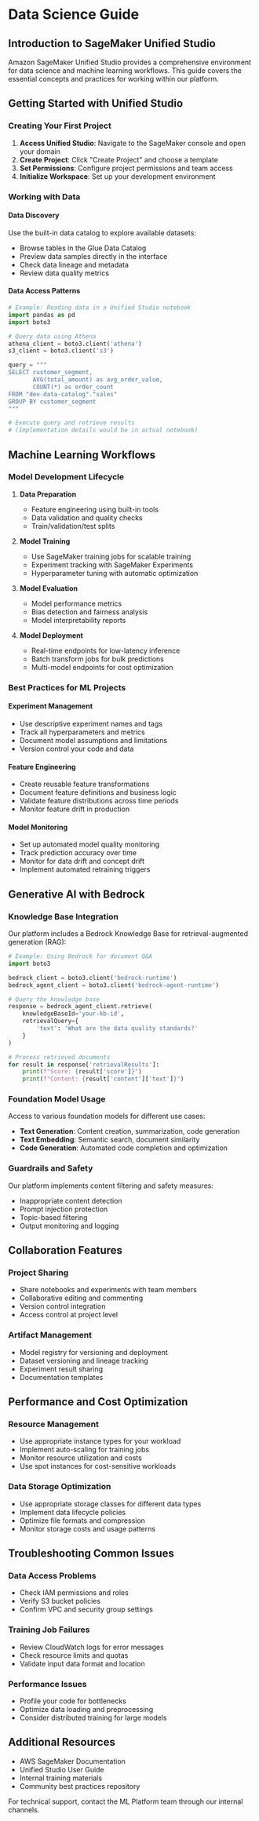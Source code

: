 # Data Science Guide

## Introduction to SageMaker Unified Studio

Amazon SageMaker Unified Studio provides a comprehensive environment for data science and machine learning workflows. This guide covers the essential concepts and practices for working within our platform.

## Getting Started with Unified Studio

### Creating Your First Project

1. **Access Unified Studio**: Navigate to the SageMaker console and open your domain
2. **Create Project**: Click "Create Project" and choose a template
3. **Set Permissions**: Configure project permissions and team access
4. **Initialize Workspace**: Set up your development environment

### Working with Data

#### Data Discovery

Use the built-in data catalog to explore available datasets:
- Browse tables in the Glue Data Catalog
- Preview data samples directly in the interface
- Check data lineage and metadata
- Review data quality metrics

#### Data Access Patterns

```python
# Example: Reading data in a Unified Studio notebook
import pandas as pd
import boto3

# Query data using Athena
athena_client = boto3.client('athena')
s3_client = boto3.client('s3')

query = """
SELECT customer_segment, 
       AVG(total_amount) as avg_order_value,
       COUNT(*) as order_count
FROM "dev-data-catalog"."sales" 
GROUP BY customer_segment
"""

# Execute query and retrieve results
# (Implementation details would be in actual notebook)
```

## Machine Learning Workflows

### Model Development Lifecycle

1. **Data Preparation**
   - Feature engineering using built-in tools
   - Data validation and quality checks
   - Train/validation/test splits

2. **Model Training**
   - Use SageMaker training jobs for scalable training
   - Experiment tracking with SageMaker Experiments
   - Hyperparameter tuning with automatic optimization

3. **Model Evaluation**
   - Model performance metrics
   - Bias detection and fairness analysis
   - Model interpretability reports

4. **Model Deployment**
   - Real-time endpoints for low-latency inference
   - Batch transform jobs for bulk predictions
   - Multi-model endpoints for cost optimization

### Best Practices for ML Projects

#### Experiment Management
- Use descriptive experiment names and tags
- Track all hyperparameters and metrics
- Document model assumptions and limitations
- Version control your code and data

#### Feature Engineering
- Create reusable feature transformations
- Document feature definitions and business logic
- Validate feature distributions across time periods
- Monitor feature drift in production

#### Model Monitoring
- Set up automated model quality monitoring
- Track prediction accuracy over time
- Monitor for data drift and concept drift
- Implement automated retraining triggers

## Generative AI with Bedrock

### Knowledge Base Integration

Our platform includes a Bedrock Knowledge Base for retrieval-augmented generation (RAG):

```python
# Example: Using Bedrock for document Q&A
import boto3

bedrock_client = boto3.client('bedrock-runtime')
bedrock_agent_client = boto3.client('bedrock-agent-runtime')

# Query the knowledge base
response = bedrock_agent_client.retrieve(
    knowledgeBaseId='your-kb-id',
    retrievalQuery={
        'text': 'What are the data quality standards?'
    }
)

# Process retrieved documents
for result in response['retrievalResults']:
    print(f"Score: {result['score']}")
    print(f"Content: {result['content']['text']}")
```

### Foundation Model Usage

Access to various foundation models for different use cases:
- **Text Generation**: Content creation, summarization, code generation
- **Text Embedding**: Semantic search, document similarity
- **Code Generation**: Automated code completion and optimization

### Guardrails and Safety

Our platform implements content filtering and safety measures:
- Inappropriate content detection
- Prompt injection protection
- Topic-based filtering
- Output monitoring and logging

## Collaboration Features

### Project Sharing

- Share notebooks and experiments with team members
- Collaborative editing and commenting
- Version control integration
- Access control at project level

### Artifact Management

- Model registry for versioning and deployment
- Dataset versioning and lineage tracking
- Experiment result sharing
- Documentation templates

## Performance and Cost Optimization

### Resource Management

- Use appropriate instance types for your workload
- Implement auto-scaling for training jobs
- Monitor resource utilization and costs
- Use spot instances for cost-sensitive workloads

### Data Storage Optimization

- Use appropriate storage classes for different data types
- Implement data lifecycle policies
- Optimize file formats and compression
- Monitor storage costs and usage patterns

## Troubleshooting Common Issues

### Data Access Problems
- Check IAM permissions and roles
- Verify S3 bucket policies
- Confirm VPC and security group settings

### Training Job Failures
- Review CloudWatch logs for error messages
- Check resource limits and quotas
- Validate input data format and location

### Performance Issues
- Profile your code for bottlenecks
- Optimize data loading and preprocessing
- Consider distributed training for large models

## Additional Resources

- AWS SageMaker Documentation
- Unified Studio User Guide
- Internal training materials
- Community best practices repository

For technical support, contact the ML Platform team through our internal channels.
